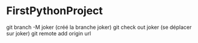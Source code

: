 # FirstPythonProject
git branch -M joker (créé la branche joker) 
git check out joker (se déplacer sur joker) 
git remote add origin url
